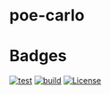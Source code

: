 # poe-carlo

# Badges
[![test](https://github.com/afterlook/poe-carlo/actions/workflows/test.yaml/badge.svg)](https://github.com/afterlook/poe-carlo/actions/workflows/test.yaml) 
[![build](https://github.com/afterlook/poe-carlo/actions/workflows/build.yaml/badge.svg)](https://github.com/afterlook/poe-carlo/actions/workflows/build.yaml)
[![License](https://img.shields.io/github/license/afterlook/poe-carlo)](/LICENSE)
